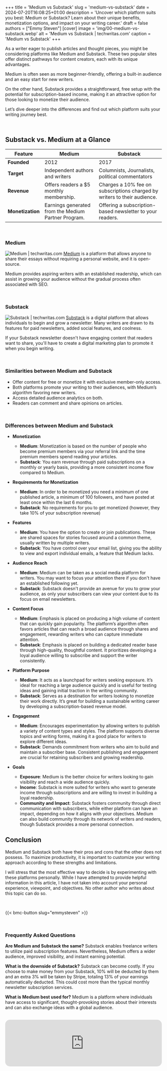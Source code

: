 +++
title = 'Medium vs Substack'
slug = 'medium-vs-substack'
date = 2024-07-20T16:08:25+01:00
description = 'Uncover which platform suits you best: Medium or Substack? Learn about their unique benefits, monetization options, and impact on your writing career.'
draft = false
authors = ["Emmy Steven"]
[cover]
image = 'img/00-medium-vs-substack.webp'
alt = 'Medium vs Substack | techwritas.com'
caption = 'Medium vs Substack'
+++


As a writer eager to publish articles and thought pieces, you might be considering platforms like Medium and Substack. These two popular sites offer distinct pathways for content creators, each with its unique advantages.

Medium is often seen as more beginner-friendly, offering a built-in audience and an easy start for new writers.

On the other hand, Substack provides a straightforward, free setup with the potential for subscription-based income, making it an attractive option for those looking to monetize their audience.

Let’s dive deeper into the differences and find out which platform suits your writing journey best.

<br>

## Substack vs. Medium at a Glance

| Feature               | Medium                                           | Substack                                     |
|-----------------------|--------------------------------------------------|------------------------------------------------|
| **Founded**           | 2012                                             | 2017                                           |
| **Target**            | Independent authors and writers                  | Columnists, Journalists, political commentators|
| **Revenue**           | Offers readers a $5 monthly membership.          | Charges a 10% fee on subscriptions charged by writers to their audience. |
| **Monetization**      | Earnings generated from the Medium Partner Program.| Offering a subscription-based newsletter to your readers.|

<br>

### Medium
![Medium | techwritas.com](/img/01-medium-vs-substack.webp)
[Medium](https://medium.com) is a platform that allows anyone to share their essays without requiring a personal website, and it is open-source.

Medium provides aspiring writers with an established readership, which can assist in growing your audience without the gradual process often associated with SEO.

<br>

### Substack
![Substack | techwritas.com](/img/02-medium-vs-substack.webp)
[Substack](https://substack.com) is a digital platform that allows individuals to begin and grow a newsletter. Many writers are drawn to its features for paid newsletters, added social features, and coolness.

If your Substack newsletter doesn't have engaging content that readers want to share, you'll have to create a digital marketing plan to promote it when you begin writing.

<br/>

### Similarities between Medium and Substack
- Offer content for free or monetize it with exclusive member-only access.
- Both platforms promote your writing to their audiences, with Medium’s algorithm favoring new writers.
- Access detailed audience analytics on both.
- Readers can comment and share opinions on articles.

<br/>

### Differences between Medium and Substack

- **Monetization**
  - **Medium**:
  Monetization is based on the number of people who become premium members via your referral link and the time premium members spend reading your articles.
  - **Substack**:
  You earn revenue through paid subscriptions on a monthly or yearly basis, providing a more consistent income flow compared to Medium.

- **Requirements for Monetization**
  - **Medium**:
  In order to be monetized you need a minimum of one published article, a minimum of 100 followers, and have posted at least once within the last 6 months.
  - **Substack**:
  No requirements for you to get monetized (however, they take 10% of your subscription revenue)

- **Features**
  - **Medium**:
  You have the option to create or join publications. These are shared spaces for stories focused around a common theme, usually written by multiple writers.
  - **Substack**:
  You have control over your email list, giving you the ability to view and export individual emails, a feature that Medium lacks.

- **Audience Reach**
  - **Medium**:
  Medium can be taken as a social media platform for writers. You may want to focus your attention there if you don't have an established following yet.
  - **Substack**:
  Substack doesn't provide an avenue for you to grow your audience, as only your subscribers can view your content due to its focus on email newsletters.

- **Content Focus**
  - **Medium**:
  Emphasis is placed on producing a high volume of content that can quickly gain popularity. The platform’s algorithm often favors articles that can reach a broad audience through shares and engagement, rewarding writers who can capture immediate attention.
  - **Substack**:
  Emphasis is placed on building a dedicated reader base through high-quality, thoughtful content. It prioritizes developing a loyal audience willing to subscribe and support the writer consistently.

- **Platform Purpose**
  - **Medium**:
  It acts as a launchpad for writers seeking exposure. It’s ideal for reaching a large audience quickly and is useful for testing ideas and gaining initial traction in the writing community.
  - **Substack**:
  Serves as a destination for writers looking to monetize their work directly. It’s great for building a sustainable writing career by developing a subscription-based revenue model.

- **Engagement**
  - **Medium**:
  Encourages experimentation by allowing writers to publish a variety of content types and styles. The platform supports diverse topics and writing forms, making it a good place for writers to explore different ideas.
  - **Substack**:
  Demands commitment from writers who aim to build and maintain a subscriber base. Consistent publishing and engagement are crucial for retaining subscribers and growing readership.

- **Goals**
  - **Exposure**:
  Medium is the better choice for writers looking to gain visibility and reach a wide audience quickly.
  - **Income**:
  Substack is more suited for writers who want to generate income through subscriptions and are willing to invest in building a loyal readership.
  - **Community and Impact**:
  Substack fosters community through direct communication with subscribers, while either platform can have an impact, depending on how it aligns with your objectives.
  Medium can also build community through its network of writers and readers, though Substack provides a more personal connection.


## Conclusion
Medium and Substack both have their pros and cons that the other does not possess. To maximize productivity, it is important to customize your writing approach according to these strengths and limitations.

I will stress that the most effective way to decide is by experimenting with these platforms personally. While I have attempted to provide helpful information in this article, I have not taken into account your personal experience, viewpoint, and objectives. No other author who writes about this topic can do so.

<br/>

{{< bmc-button slug="emmysteven" >}}

<br/>

### Frequently Asked Questions

**Are Medium and Substack the same?**
Substack enables freelance writers to utilize paid subscription features. Nevertheless, Medium offers a wider audience, improved visibility, and instant earning potential.
<br/>

**What is the downside of Substack?**
Substack can become costly. If you choose to make money from your Substack, 10% will be deducted by them and an extra 3% will be taken by Stripe, totaling 13% of your earnings automatically deducted. This could cost more than the typical monthly newsletter subscription services.
<br/>

**What is Medium best used for?**
Medium is a platform where individuals have access to significant, thought-provoking stories about their interests and can also exchange ideas with a global audience.

<br/>

<iframe
    src="https://cmhub.substack.com/embed"
    style="width:100%; height:150px; border:none; overflow:hidden; border-radius:15px;">
</iframe>
